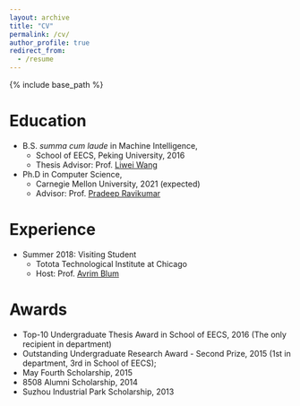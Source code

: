 ```yaml
---
layout: archive
title: "CV"
permalink: /cv/
author_profile: true
redirect_from:
  - /resume
---
```


{% include base_path %}

Education
======
* B.S. *summa cum laude* in Machine Intelligence, 
  * School of EECS, Peking University, 2016
  * Thesis Advisor: Prof. [Liwei Wang](http://www.cis.pku.edu.cn/faculty/vision/wangliwei/index.htm)
* Ph.D in Computer Science, 
  * Carnegie Mellon University, 2021 (expected)
  * Advisor: Prof. [Pradeep Ravikumar](https://www.cs.cmu.edu/~pradeepr/)

Experience
======
* Summer 2018: Visiting Student
  * Totota Technological Institute at Chicago
  * Host: Prof. [Avrim Blum](http://ttic.uchicago.edu/~avrim/)


Awards
======
- Top-10 Undergraduate Thesis Award in School of EECS, 2016
  (The only recipient in department)
- Outstanding Undergraduate Research Award - Second Prize, 2015
  (1st in department, 3rd in School of EECS);
- May Fourth Scholarship, 2015
- 8508 Alumni Scholarship, 2014
- Suzhou Industrial Park Scholarship, 2013